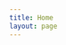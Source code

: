 ```yaml
---
title: Home
layout: page
---
```

<div id="output"></div>
<script>
    let testPromise = fetch('https://forexlaravel.herokuapp.com/api/test', {
    method: 'GET',            
    })
    .then(function (response) {
        return response.json()
    })
    .then(function (arr) {
        for (int i=0; i < arr.length(); i++) {
            var response = arr.getJSONObject(i)
            console.log(response)
            var element = document.querySelector('#output').appendChild(document.createElement('table'))
            element = element.appendChild(document.createElement('thead'))
            element = element.appendChild(document.createElement('tr'))
            for (const [key, value] of Object.entries(response)) {
                console.log(key, value)
            }
            for (const key of Object.keys(response)) {
                let temp = element.appendChild(document.createElement('th'))
                temp.appendChild(document.createTextNode(`${key}`))
            }
            element = document.querySelector('table').appendChild(document.createElement('tbody'))
            element = element.appendChild(document.createElement('tr'))
            for (const value of Object.values(response)) {
                let temp = element.appendChild(document.createElement('td'))
                temp.appendChild(document.createTextNode(`${value}`))
            }
        }
    })
</script>
